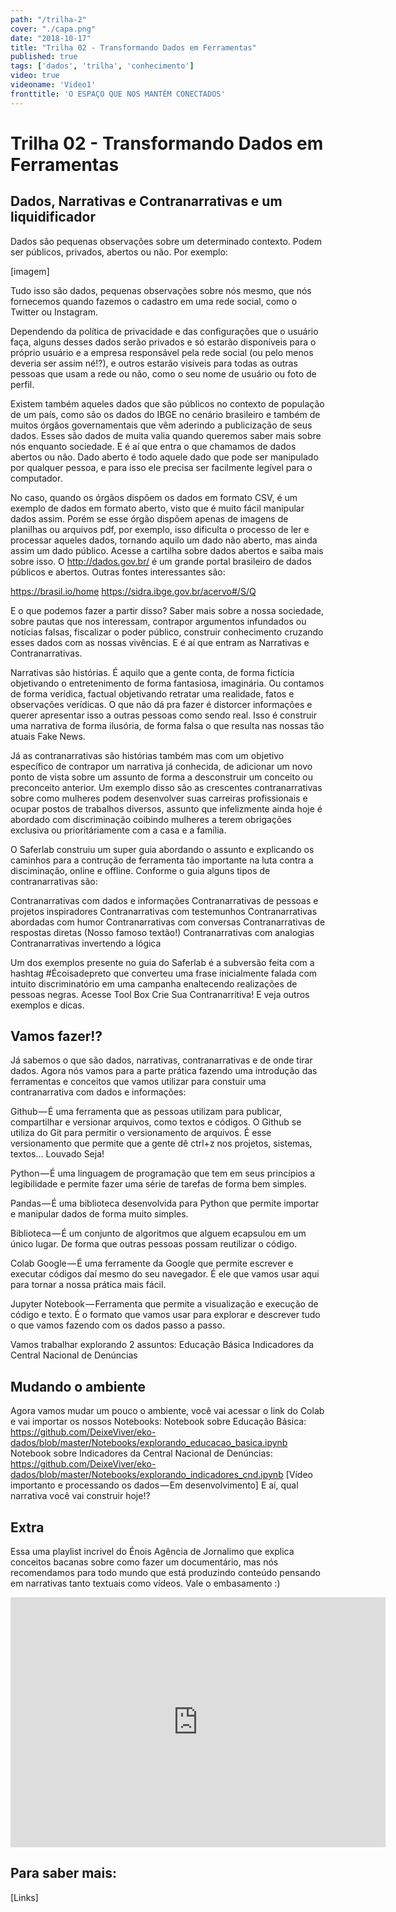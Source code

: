 ```yaml
---
path: "/trilha-2"
cover: "./capa.png"
date: "2018-10-17"
title: "Trilha 02 - Transformando Dados em Ferramentas"
published: true
tags: ['dados', 'trilha', 'conhecimento']
video: true
videoname: 'Video1'
fronttitle: 'O ESPAÇO QUE NOS MANTÉM CONECTADOS'
---
```

# Trilha 02 - Transformando Dados em Ferramentas

## Dados, Narrativas e Contranarrativas e um liquidificador

Dados são pequenas observações sobre um determinado contexto. 
Podem ser públicos, privados, abertos ou não.
Por exemplo:

[imagem]

Tudo isso são dados, pequenas observações sobre nós mesmo, que nós fornecemos quando fazemos o cadastro em uma rede social, como o Twitter ou Instagram.

Dependendo da política de privacidade e das configurações que o usuário faça, alguns desses dados serão privados e só estarão disponíveis para o próprio usuário e a empresa responsável pela rede social (ou pelo menos deveria ser assim né!?), e outros estarão visíveis para todas as outras pessoas que usam a rede ou não, como o seu nome de usuário ou foto de perfil.

Existem também aqueles dados que são públicos no contexto de população de um país, como são os dados do IBGE no cenário brasileiro e também de muitos órgãos governamentais que vêm aderindo a publicização de seus dados. Esses são dados de muita valia quando queremos saber mais sobre nós enquanto sociedade. E é aí que entra o que chamamos de dados abertos ou não.
Dado aberto é todo aquele dado que pode ser manipulado por qualquer pessoa, e para isso ele precisa ser facilmente legível para o computador.

No caso, quando os órgãos dispõem os dados em formato CSV, é um exemplo de dados em formato aberto, visto que é muito fácil manipular dados assim. Porém se esse órgão dispõem apenas de imagens de planilhas ou arquivos pdf, por exemplo, isso dificulta o processo de ler e processar aqueles dados, tornando aquilo um dado não aberto, mas ainda assim um dado público. Acesse a cartilha sobre dados abertos e saiba mais sobre isso.
O http://dados.gov.br/ é um grande portal brasileiro de dados públicos e abertos. Outras fontes interessantes são:

https://brasil.io/home
https://sidra.ibge.gov.br/acervo#/S/Q

E o que podemos fazer a partir disso? Saber mais sobre a nossa sociedade, sobre pautas que nos interessam, contrapor argumentos infundados ou notícias falsas, fiscalizar o poder público, construir conhecimento cruzando esses dados com as nossas vivências. E é aí que entram as Narrativas e Contranarrativas.

Narrativas são histórias. É aquilo que a gente conta, de forma fictícia objetivando o entretenimento de forma fantasiosa, imaginária. Ou contamos de forma verídica, factual objetivando retratar uma realidade, fatos e observações verídicas. O que não dá pra fazer é distorcer informações e querer apresentar isso a outras pessoas como sendo real. Isso é construir uma narrativa de forma ilusória, de forma falsa o que resulta nas nossas tão atuais Fake News.

Já as contranarrativas são histórias também mas com um objetivo específico de contrapor um narrativa já conhecida, de adicionar um novo ponto de vista sobre um assunto de forma a desconstruir um conceito ou preconceito anterior. Um exemplo disso são as crescentes contranarrativas sobre como mulheres podem desenvolver suas carreiras profissionais e ocupar postos de trabalhos diversos, assunto que infelizmente ainda hoje é abordado com discriminação coibindo mulheres a terem obrigações exclusiva ou prioritáriamente com a casa e a família.

O Saferlab construiu um super guia abordando o assunto e explicando os caminhos para a contrução de ferramenta tão importante na luta contra a disciminação, online e offline. Conforme o guia alguns tipos de contranarrativas são:

Contranarrativas com dados e informações
Contranarrativas de pessoas e projetos inspiradores
Contranarrativas com testemunhos
Contranarrativas abordadas com humor
Contranarrativas com conversas
Contranarrativas de respostas diretas (Nosso famoso textão!)
Contranarrativas com analogias
Contranarrativas invertendo a lógica

Um dos exemplos presente no guia do Saferlab é a subversão feita com a hashtag #Écoisadepreto que converteu uma frase inicialmente falada com intuito discriminatório em uma campanha enaltecendo realizações de pessoas negras. Acesse Tool Box Crie Sua Contranarritiva! E veja outros exemplos e dicas.

## Vamos fazer!?

Já sabemos o que são dados, narrativas, contranarrativas e de onde tirar dados. Agora nós vamos para a parte prática fazendo uma introdução das ferramentas e conceitos que vamos utilizar para constuir uma contranarrativa com dados e informações:

Github — É uma ferramenta que as pessoas utilizam para publicar, compartilhar e versionar arquivos, como textos e códigos. O Github se utiliza do Git para permitir o versionamento de arquivos. É esse versionamento que permite que a gente dê ctrl+z nos projetos, sistemas, textos… Louvado Seja!

Python — É uma linguagem de programação que tem em seus princípios a legibilidade e permite fazer uma série de tarefas de forma bem simples.

Pandas — É uma biblioteca desenvolvida para Python que permite importar e manipular dados de forma muito simples.

Biblioteca — É um conjunto de algoritmos que alguem ecapsulou em um único lugar. De forma que outras pessoas possam reutilizar o código.

Colab Google — É uma ferramente da Google que permite escrever e executar códigos daí mesmo do seu navegador. É ele que vamos usar aqui para tornar a nossa prática mais fácil.

Jupyter Notebook — Ferramenta que permite a visualização e execução de código e texto. É o formato que vamos usar para explorar e descrever tudo o que vamos fazendo com os dados passo a passo.

Vamos trabalhar explorando 2 assuntos:
Educação Básica
Indicadores da Central Nacional de Denúncias

## Mudando o ambiente

Agora vamos mudar um pouco o ambiente, você vai acessar o link do Colab e vai importar os nossos Notebooks:
Notebook sobre Educação Básica: https://github.com/DeixeViver/eko-dados/blob/master/Notebooks/explorando_educacao_basica.ipynb
Notebook sobre Indicadores da Central Nacional de Denúncias: https://github.com/DeixeViver/eko-dados/blob/master/Notebooks/explorando_indicadores_cnd.ipynb
[Vídeo importanto e processando os dados — Em desenvolvimento]
E aí, qual narrativa você vai construir hoje!?

## Extra

Essa uma playlist incrivel do Énois Agência de Jornalimo que explica conceitos bacanas sobre como fazer um documentário, mas nós recomendamos para todo mundo que está produzindo conteúdo pensando em narrativas tanto textuais como vídeos. Vale o embasamento :)

<center>
<iframe width="600" height="400" src="https://www.youtube.com/embed/UfvBU7iWmdY?list=PLhkWZx0gxkbjwvnJAn0CpoIWW9GwKtCIL" frameborder="0" allow="accelerometer; autoplay; encrypted-media; gyroscope; picture-in-picture" allowfullscreen></iframe>
</center>

## Para saber mais:
[Links]